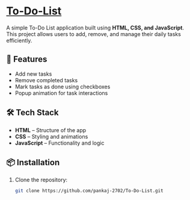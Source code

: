 # [To-Do-List](https://github.com/pankaj-2702/To-Do-List)

A simple To-Do List application built using **HTML, CSS, and JavaScript**.  
This project allows users to add, remove, and manage their daily tasks efficiently.

## 🚀 Features
- Add new tasks  
- Remove completed tasks  
- Mark tasks as done using checkboxes  
- Popup animation for task interactions  

## 🛠️ Tech Stack
- **HTML** – Structure of the app  
- **CSS** – Styling and animations  
- **JavaScript** – Functionality and logic  

## 📦 Installation
1. Clone the repository:
   ```bash
   git clone https://github.com/pankaj-2702/To-Do-List.git

